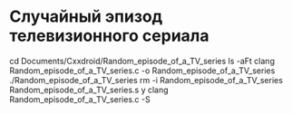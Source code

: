 # Случайный эпизод телевизионного сериала
cd Documents/Cxxdroid/Random_episode_of_a_TV_series
ls -aFt
clang Random_episode_of_a_TV_series.c -o Random_episode_of_a_TV_series
./Random_episode_of_a_TV_series
rm -i Random_episode_of_a_TV_series Random_episode_of_a_TV_series.s
y
clang Random_episode_of_a_TV_series.c -S
